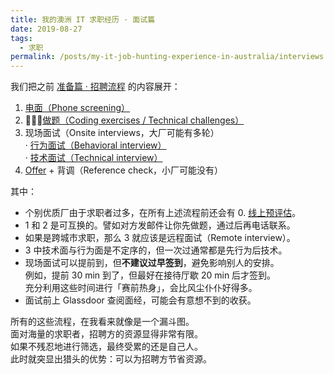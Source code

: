```yaml
---
title: 我的澳洲 IT 求职经历 · 面试篇
date: 2019-08-27
tags:
  - 求职
permalink: /posts/my-it-job-hunting-experience-in-australia/interviews
---
```


我们把之前 [准备篇 · 招聘流程](../1-preparation/0-recruitment-process.md) 的内容展开：

1. [电面（Phone screening）](./1-phone-screening.md)
2. [做题（Coding exercises / Technical challenges）](./2-coding-exercises.md)
3. 现场面试（Onsite interviews，大厂可能有多轮）  
  · [行为面试（Behavioral interview）](./3_1-behavioral-interview.md)  
  · [技术面试（Technical interview）](./3_2-technical-interview.md)
4. [Offer](../4-offer/index.md) + 背调（Reference check，小厂可能没有）

其中：

* 个别优质厂由于求职者过多，在所有上述流程前还会有 0. [线上预评估](./0-online-assessments.md)。
* 1 和 2 是可互换的。譬如对方发邮件让你先做题，通过后再电话联系。
* 如果是跨城市求职，那么 3 就应该是远程面试（Remote interview）。
* 3 中技术面与行为面是不定序的，但一次过通常都是先行为后技术。
* 现场面试可以提前到，但**不建议过早签到**，避免影响别人的安排。  
  例如，提前 30 min 到了，但最好在接待厅歇 20 min 后才签到。  
  充分利用这些时间进行「赛前热身」，会比风尘仆仆好得多。
* 面试前上 Glassdoor 查阅面经，可能会有意想不到的收获。

所有的这些流程，在我看来就像是一个漏斗图。  
面对海量的求职者，招聘方的资源显得非常有限。  
如果不残忍地进行筛选，最终受累的还是自己人。  
此时就突显出猎头的优势：可以为招聘方节省资源。
